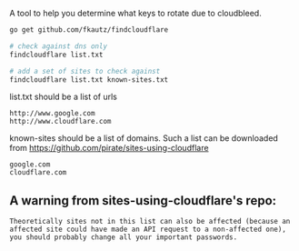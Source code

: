 A tool to help you determine what keys to rotate due to cloudbleed.

```sh
go get github.com/fkautz/findcloudflare

# check against dns only
findcloudflare list.txt

# add a set of sites to check against
findcloudflare list.txt known-sites.txt
```


list.txt should be a list of urls
```
http://www.google.com
http://www.cloudflare.com
```


known-sites should be a list of domains. Such a list can be downloaded from https://github.com/pirate/sites-using-cloudflare
```
google.com
cloudflare.com
```

A warning from sites-using-cloudflare's repo:
---

`Theoretically sites not in this list can also be affected (because an affected site could have made an API request to a non-affected one), you should probably change all your important passwords.`

